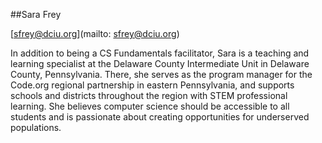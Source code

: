 ##Sara Frey

[sfrey@dciu.org](mailto: sfrey@dciu.org)

In addition to being a CS Fundamentals facilitator, Sara is a teaching and learning specialist at the Delaware County Intermediate Unit in Delaware County, Pennsylvania. There, she serves as the program manager for the Code.org regional partnership in eastern Pennsylvania, and supports schools and districts throughout the region with STEM professional learning. She believes computer science should be accessible to all students and is passionate about creating opportunities for underserved populations.
